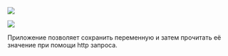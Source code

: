 ![](https://github.com/VladimirChabanov/var_keeper/actions/workflows/staging.yml/badge.svg) 


![](https://img.shields.io/docker/v/andrkrsv/var_keeper?sort=date&label=build%20for%20commit)

Приложение позволяет сохранить переменную и затем прочитать её значение при помощи http запроса.

